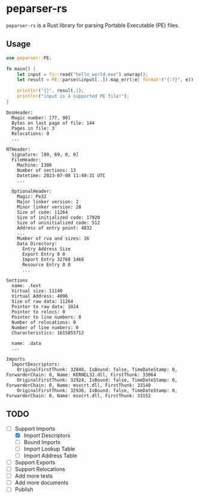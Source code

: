 # peparser-rs
`peparser-rs` is a Rust library for parsing Portable Executable (PE) files. 

## Usage
```rust
use peparser::PE;

fn main() {
    let input = fs::read("hello_world.exe").unwrap();
    let result = PE::parse(&input[..]).map_err(|e| format!("{:?}", e)).unwrap();

    println!("{}", result.1);
    println!("input is a supported PE file!");
}

```

```
DosHeader:
  Magic number: [77, 90]
  Bytes on last page of file: 144
  Pages in file: 3
  Relocations: 0
  ...

NTHeader:
  Signature: [80, 69, 0, 0]
  FileHeader:
    Machine: I386
    Number of sections: 13
    Datetime: 2023-07-08 11:49:31 UTC
    ...
    
  OptionalHeader:
    Magic: Pe32
    Major linker version: 2
    Minor linker version: 28
    Size of code: 11264
    Size of initialized code: 17920
    Size of uninitialized code: 512
    Address of entry point: 4832
    ...
    Mumber of rva and sizes: 16
    Data Directory:
      Entry Address Size
      Export Entry 0 0
      Import Entry 32768 1468
      Resource Entry 0 0
      ...

Sections
  name: .text
  Virtual size: 11140
  Virtual Address: 4096
  Size of raw data: 11264
  Pointer to raw data: 1024
  Pointer to relocs: 0
  Pointer to line numbers: 0
  Number of relocations: 0
  Number of line numbers: 0
  Characteristics: 1615855712

  name: .data
  ...
 
Imports
  ImportDescriptors:
    OriginalFirstThunk: 32848, IsBound: false, TimeDateStamp: 0, ForwarderChain: 0, Name: KERNEL32.dll, FirstThunk: 33064
    OriginalFirstThunk: 32924, IsBound: false, TimeDateStamp: 0, ForwarderChain: 0, Name: msvcrt.dll, FirstThunk: 33140
    OriginalFirstThunk: 32936, IsBound: false, TimeDateStamp: 0, ForwarderChain: 0, Name: msvcrt.dll, FirstThunk: 33152
```

## TODO
- [ ] Support Imports
  - [x] Import Descriptors
  - [ ] Bound Imports
  - [ ] Import Lookup Table
  - [ ] Import Address Table
- [ ] Support Exports
- [ ] Support Relocations
- [ ] Add more tests
- [ ] Add more documents
- [ ] Publish